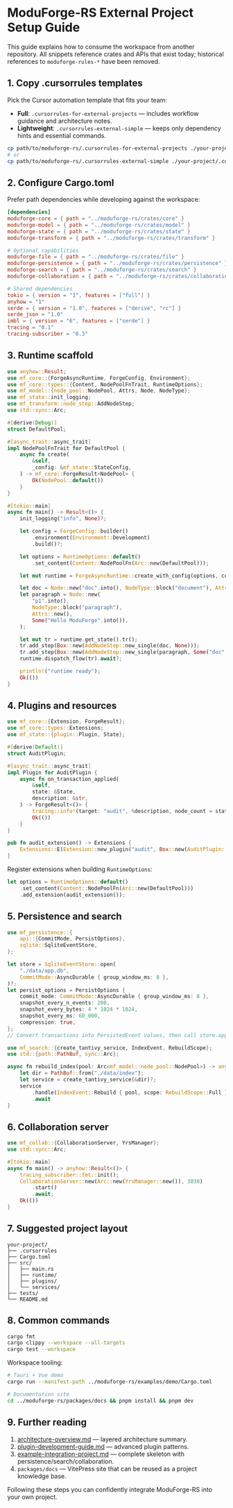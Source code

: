 # ModuForge-RS External Project Setup Guide

This guide explains how to consume the workspace from another repository. All snippets reference crates and APIs that exist today; historical references to `moduforge-rules-*` have been removed.

## 1. Copy .cursorrules templates

Pick the Cursor automation template that fits your team:

- **Full**: `.cursorrules-for-external-projects` — includes workflow guidance and architecture notes.
- **Lightweight**: `.cursorrules-external-simple` — keeps only dependency hints and essential commands.

```bash
cp path/to/moduforge-rs/.cursorrules-for-external-projects ./your-project/.cursorrules
# or
cp path/to/moduforge-rs/.cursorrules-external-simple ./your-project/.cursorrules
```

## 2. Configure Cargo.toml

Prefer path dependencies while developing against the workspace:

```toml
[dependencies]
moduforge-core = { path = "../moduforge-rs/crates/core" }
moduforge-model = { path = "../moduforge-rs/crates/model" }
moduforge-state = { path = "../moduforge-rs/crates/state" }
moduforge-transform = { path = "../moduforge-rs/crates/transform" }

# Optional capabilities
moduforge-file = { path = "../moduforge-rs/crates/file" }
moduforge-persistence = { path = "../moduforge-rs/crates/persistence" }
moduforge-search = { path = "../moduforge-rs/crates/search" }
moduforge-collaboration = { path = "../moduforge-rs/crates/collaboration" }

# Shared dependencies
tokio = { version = "1", features = ["full"] }
anyhow = "1"
serde = { version = "1.0", features = ["derive", "rc"] }
serde_json = "1.0"
imbl = { version = "6", features = ["serde"] }
tracing = "0.1"
tracing-subscriber = "0.3"
```

## 3. Runtime scaffold

```rust
use anyhow::Result;
use mf_core::{ForgeAsyncRuntime, ForgeConfig, Environment};
use mf_core::types::{Content, NodePoolFnTrait, RuntimeOptions};
use mf_model::{node_pool::NodePool, Attrs, Node, NodeType};
use mf_state::init_logging;
use mf_transform::node_step::AddNodeStep;
use std::sync::Arc;

#[derive(Debug)]
struct DefaultPool;

#[async_trait::async_trait]
impl NodePoolFnTrait for DefaultPool {
    async fn create(
        &self,
        _config: &mf_state::StateConfig,
    ) -> mf_core::ForgeResult<NodePool> {
        Ok(NodePool::default())
    }
}

#[tokio::main]
async fn main() -> Result<()> {
    init_logging("info", None)?;

    let config = ForgeConfig::builder()
        .environment(Environment::Development)
        .build()?;

    let options = RuntimeOptions::default()
        .set_content(Content::NodePoolFn(Arc::new(DefaultPool)));

    let mut runtime = ForgeAsyncRuntime::create_with_config(options, config).await?;

    let doc = Node::new("doc".into(), NodeType::block("document"), Attrs::new(), None);
    let paragraph = Node::new(
        "p1".into(),
        NodeType::block("paragraph"),
        Attrs::new(),
        Some("Hello ModuForge".into()),
    );

    let mut tr = runtime.get_state().tr();
    tr.add_step(Box::new(AddNodeStep::new_single(doc, None)));
    tr.add_step(Box::new(AddNodeStep::new_single(paragraph, Some("doc".into()))));
    runtime.dispatch_flow(tr).await?;

    println!("runtime ready");
    Ok(())
}
```

## 4. Plugins and resources

```rust
use mf_core::{Extension, ForgeResult};
use mf_core::types::Extensions;
use mf_state::{plugin::Plugin, State};

#[derive(Default)]
struct AuditPlugin;

#[async_trait::async_trait]
impl Plugin for AuditPlugin {
    async fn on_transaction_applied(
        &self,
        state: &State,
        description: &str,
    ) -> ForgeResult<()> {
        tracing::info!(target: "audit", %description, node_count = state.doc().size());
        Ok(())
    }
}

pub fn audit_extension() -> Extensions {
    Extensions::E(Extension::new_plugin("audit", Box::new(AuditPlugin::default())))
}
```

Register extensions when building `RuntimeOptions`:

```rust
let options = RuntimeOptions::default()
    .set_content(Content::NodePoolFn(Arc::new(DefaultPool)))
    .add_extension(audit_extension());
```

## 5. Persistence and search

```rust
use mf_persistence::{
    api::{CommitMode, PersistOptions},
    sqlite::SqliteEventStore,
};

let store = SqliteEventStore::open(
    "./data/app.db",
    CommitMode::AsyncDurable { group_window_ms: 8 },
)?;
let persist_options = PersistOptions {
    commit_mode: CommitMode::AsyncDurable { group_window_ms: 8 },
    snapshot_every_n_events: 200,
    snapshot_every_bytes: 4 * 1024 * 1024,
    snapshot_every_ms: 60_000,
    compression: true,
};
// Convert transactions into PersistedEvent values, then call store.append_batch(events).await?
```

```rust
use mf_search::{create_tantivy_service, IndexEvent, RebuildScope};
use std::{path::PathBuf, sync::Arc};

async fn rebuild_index(pool: Arc<mf_model::node_pool::NodePool>) -> anyhow::Result<()> {
    let dir = PathBuf::from("./data/index");
    let service = create_tantivy_service(&dir)?;
    service
        .handle(IndexEvent::Rebuild { pool, scope: RebuildScope::Full })
        .await
}
```

## 6. Collaboration server

```rust
use mf_collab::{CollaborationServer, YrsManager};
use std::sync::Arc;

#[tokio::main]
async fn main() -> anyhow::Result<()> {
    tracing_subscriber::fmt::init();
    CollaborationServer::new(Arc::new(YrsManager::new()), 3030)
        .start()
        .await;
    Ok(())
}
```

## 7. Suggested project layout

```
your-project/
├── .cursorrules
├── Cargo.toml
├── src/
│   ├── main.rs
│   ├── runtime/
│   ├── plugins/
│   └── services/
├── tests/
└── README.md
```

## 8. Common commands

```bash
cargo fmt
cargo clippy --workspace --all-targets
cargo test --workspace
```

Workspace tooling:

```bash
# Tauri + Vue demo
cargo run --manifest-path ../moduforge-rs/examples/demo/Cargo.toml

# Documentation site
cd ../moduforge-rs/packages/docs && pnpm install && pnpm dev
```

## 9. Further reading

1. [architecture-overview.md](../architecture-overview.md) — layered architecture summary.
2. [plugin-development-guide.md](../plugin-development-guide.md) — advanced plugin patterns.
3. [example-integration-project.md](../example-integration-project.md) — complete skeleton with persistence/search/collaboration.
4. `packages/docs` — VitePress site that can be reused as a project knowledge base.

Following these steps you can confidently integrate ModuForge-RS into your own project.
